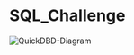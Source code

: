 # SQL_Challenge

![QuickDBD-Diagram](https://github.com/marlablanco/SQL_Challenge/assets/131930449/da4ffec4-bc6f-4c39-aa30-ba1406f7207c)
